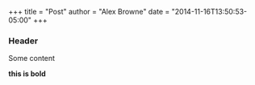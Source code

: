 +++
title = "Post"
author = "Alex Browne"
date = "2014-11-16T13:50:53-05:00"
+++

### Header

Some content

**this is bold**
